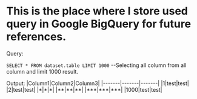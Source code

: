 # This is the place where I store used query in Google BigQuery for future references.

Query:

`SELECT * FROM dataset.table LIMIT 1000` --Selecting all column from all column and limit 1000 result.

Output:
|Column1|Column2|Column3|
|-------|-------|-------|
|1|test|test|
|2|test|test|
|\*|\*|\*|
|\*\*|\*\*|\*\*|
|\*\*\*|\*\*\*|\*\*\*|
|1000|test|test|


